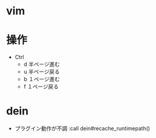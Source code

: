 # vim

# 操作
- Ctrl
  - d 半ページ進む
  - u 半ページ戻る
  - b １ページ進む
  - f １ページ戻る

# dein
- プラグイン動作が不調
:call dein#recache_runtimepath()
